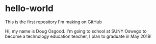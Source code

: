 # hello-world
This is the first repository I'm making on GitHub

Hi, my name is Doug Osgood. 
I'm going to school at SUNY Oswego to become a technology education teacher,
I plan to graduate in May 2018!
